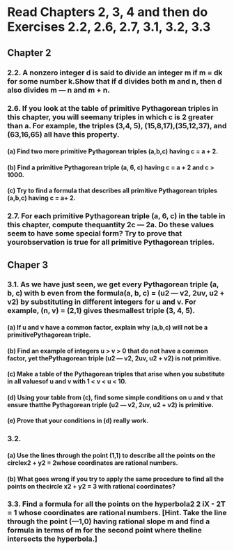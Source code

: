 # Read Chapters 2, 3, 4 and then do Exercises 2.2, 2.6, 2.7, 3.1, 3.2, 3.3

## Chapter 2

### 2.2. A nonzero integer d is said to divide an integer m if m = dk for some number k.Show that if d divides both m and n, then d also divides m — n and m + n.

### 2.6. If you look at the table of primitive Pythagorean triples in this chapter, you will seemany triples in which c is 2 greater than a. For example, the triples (3,4, 5), (15,8,17),(35,12,37), and (63,16,65) all have this property.

#### (a) Find two more primitive Pythagorean triples (a,b,c) having c = a + 2.

#### (b) Find a primitive Pythagorean triple (a, 6, c) having c = a + 2 and c > 1000.

#### (c) Try to find a formula that describes all primitive Pythagorean triples (a,b,c) having c = a+ 2.

### 2.7. For each primitive Pythagorean triple (a, 6, c) in the table in this chapter, compute thequantity 2c — 2a. Do these values seem to have some special form? Try to prove that yourobservation is true for all primitive Pythagorean triples.

## Chaper 3

### 3.1. As we have just seen, we get every Pythagorean triple (a, b, c) with b even from the formula(a, b, c) = (u2 — v2, 2uv, u2 + v2) by substituting in different integers for u and v. For example, (n, v) = (2,1) gives thesmallest triple (3, 4, 5).

#### (a) If u and v have a common factor, explain why (a,b,c) will not be a primitivePythagorean triple.

#### (b) Find an example of integers u > v > 0 that do not have a common factor, yet thePythagorean triple (u2 — v2, 2uv, u2 + v2) is not primitive.

#### (c) Make a table of the Pythagorean triples that arise when you substitute in all valuesof u and v with 1 < v < u < 10.

#### (d) Using your table from (c), find some simple conditions on u and v that ensure thatthe Pythagorean triple (u2 — v2, 2uv, u2 + v2) is primitive.

#### (e) Prove that your conditions in (d) really work.

### 3.2. 

#### (a) Use the lines through the point (1,1) to describe all the points on the circlex2 + y2 = 2whose coordinates are rational numbers.

#### (b) What goes wrong if you try to apply the same procedure to find all the points on thecircle x2 + y2 = 3 with rational coordinates?

### 3.3. Find a formula for all the points on the hyperbola2 2 iX - 2T = 1 whose coordinates are rational numbers. [Hint. Take the line through the point (—1,0) having rational slope m and find a formula in terms of m for the second point where theline intersects the hyperbola.]